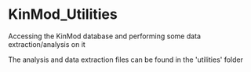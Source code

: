# KinMod_Utilities
Accessing the KinMod database and performing some data extraction/analysis on it


The analysis and data extraction files can be found in the 'utilities' folder 
